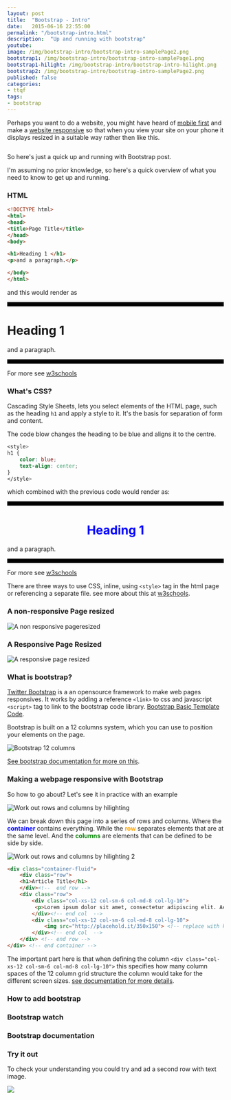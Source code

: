 ```yaml
---
layout: post
title:  "Bootstrap - Intro"
date:   2015-06-16 22:55:00
permalink: "/bootstrap-intro.html"
description:  "Up and running with bootstrap"
youtube:
image: /img/bootstrap-intro/bootstrap-intro-samplePage2.png
bootstrap1: /img/bootstrap-intro/bootstrap-intro-samplePage1.png
bootstrap1-hilight: /img/bootstrap-intro/bootstrap-intro-hilight.png
bootstrap2: /img/bootstrap-intro/bootstrap-intro-samplePage2.png
published: false
categories:
- ttqf
tags:
- bootstrap
---
```


Perhaps you want to do a website, you might have heard of [mobile first]() and make a [website responsive]() so that when you view your site on your phone it displays resized in a suitable way rather then like this.

![]()

So here's just a quick up and running with Bootstrap post.

I'm assuming no prior knowledge, so here's a quick overview of what you need to know to get up and running.

### HTML

```html
<!DOCTYPE html>
<html>
<head>
<title>Page Title</title>
</head>
<body>

<h1>Heading 1 </h1>
<p>and a paragraph.</p>

</body>
</html>
```

and this would render as

<hr style="background-color: black; height: 10px;">
<h1>Heading 1 </h1>
<p>and a paragraph.</p>
<hr style="background-color: black; height: 10px;">

For more see [w3schools](http://www.w3schools.com/html/)

### What's CSS?

Cascading Style Sheets, lets you select elements of the HTML page, such as the heading `h1` and apply a style to it.
It's the basis for separation of form and content.

The code blow changes the heading to be blue and aligns it to the centre.

```css
<style>
h1 {
    color: blue;
    text-align: center;
}
</style>
```

which combined with the previous code would render as:
<hr style=" background-color: black; height: 10px;">
<h1 style="color:blue;text-align: center;">Heading 1 </h1>
<p>and a paragraph.</p>
<hr style=" background-color: black; height: 10px;">

For more see [w3schools](http://www.w3schools.com/css/)

There are three ways to use CSS, inline, using `<style>` tag in the html page or referencing a separate file.
see more about this at [w3schools](http://www.w3schools.com/css/css_howto.asp).


### A non-responsive Page resized

![A non responsive pageresized]()

### A Responsive Page Resized

![A responsive page resized]()


### What is bootstrap?
[Twitter Bootstrap](https://en.wikipedia.org/wiki/Bootstrap_(front-end_framework)) is a an opensource framework to make web pages responsives.
It works by adding a reference  `<link>` to css and javascript `<script>` tag to link to the bootstrap code library.
[Bootstrap Basic Template Code](http://getbootstrap.com/getting-started/###template).


Bootstrap is built on a 12 columns system, which you can use to position your elements on the page.

![Bootstrap 12 columns]()

[See bootstrap documentation for more on this](http://getbootstrap.com/css/###grid-example-basic).


### Making a webpage responsive with Bootstrap
So how to go about? Let's see it in practice with an example


![Work out rows and columns by hilighting ]({{page.bootstrap1}})

We can break down this page into a series of rows and columns.
Where the <span style="color:blue;"><b>container</b></span> contains everything. While the  <span style="color:orange;"><b>row</b></span> separates elements that are at the same level.
And the <span style="color:green;"><b>columns</b></span> are elements that can be defined to be side by side.

![Work out rows and columns by hilighting 2]({{page.bootstrap1-hilight}})


<!-- bootstrap code  to get a title on top, and a paragraph next to an image -->

```html
<div class="container-fluid">
	<div class="row">
	<h1>Article Title</h1>
	</div><!--  end row -->
	<div class="row">
  		<div class="col-xs-12 col-sm-6 col-md-8 col-lg-10">
  		 <p>Lorem ipsum dolor sit amet, consectetur adipiscing elit. Aenean nec dolor nec eros blandit lobortis. Nulla elementum tortor nec nisi suscipit tempor. Nullam bibendum ipsum sed vestibulum faucibus. </p>
  		</div><!-- end col  -->
  		<div class="col-xs-12 col-sm-6 col-md-8 col-lg-10">
  			<img src="http://placehold.it/350x150"> <!-- replace with kitten picture -->
  		</div><!-- end col  -->
	</div> <!-- end row -->
</div> <!-- end container -->
```

The important part here is that when defining the column `<div class="col-xs-12 col-sm-6 col-md-8 col-lg-10">` this specifies how many column spaces of the 12 column grid structure the column would take for the different screen sizes. [see documentation for more details]().
<!-- In this case it takes up the whole of the page for very small screens at `xs` as it's given 12 columns of size. and half the size at `sm` with 6 columns and so on for the rest of the screen sizes -->


<!-- Add w3 school link  -->

<!-- http://bootsnipp.com -->

### How to add bootstrap


### Bootstrap watch
<!-- bootstrap templates -->


### Bootstrap documentation
<!-- top tip use dash to geen ofline documentation at your finger tips -->


### Try it out

To check your understanding you could try and ad a second row with text image.

![]({{page.bootstrap2}})
